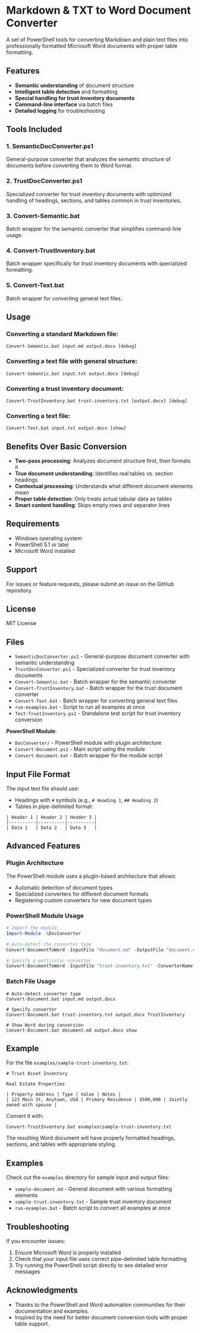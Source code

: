 # Markdown & TXT to Word Document Converter

A set of PowerShell tools for converting Markdown and plain text files into professionally formatted Microsoft Word documents with proper table formatting.

## Features

- **Semantic understanding** of document structure
- **Intelligent table detection** and formatting
- **Special handling for trust inventory documents**
- **Command-line interface** via batch files
- **Detailed logging** for troubleshooting

## Tools Included

### 1. SemanticDocConverter.ps1
General-purpose converter that analyzes the semantic structure of documents before converting them to Word format.

### 2. TrustDocConverter.ps1
Specialized converter for trust inventory documents with optimized handling of headings, sections, and tables common in trust inventories.

### 3. Convert-Semantic.bat
Batch wrapper for the semantic converter that simplifies command-line usage.

### 4. Convert-TrustInventory.bat
Batch wrapper specifically for trust inventory documents with specialized formatting.

### 5. Convert-Text.bat
Batch wrapper for converting general text files.

## Usage

### Converting a standard Markdown file:

```batch
Convert-Semantic.bat input.md output.docx [debug]
```

### Converting a text file with general structure:

```batch
Convert-Semantic.bat input.txt output.docx [debug]
```

### Converting a trust inventory document:

```batch
Convert-TrustInventory.bat trust-inventory.txt [output.docx] [debug]
```

### Converting a text file:

```batch
Convert-Text.bat input.txt output.docx [show]
```

## Benefits Over Basic Conversion

- **Two-pass processing**: Analyzes document structure first, then formats it
- **True document understanding**: Identifies real tables vs. section headings
- **Contextual processing**: Understands what different document elements mean
- **Proper table detection**: Only treats actual tabular data as tables
- **Smart content handling**: Skips empty rows and separator lines

## Requirements

- Windows operating system
- PowerShell 5.1 or later
- Microsoft Word installed

## Support

For issues or feature requests, please submit an issue on the GitHub repository.

## License

MIT License

## Files

- `SemanticDocConverter.ps1` - General-purpose document converter with semantic understanding
- `TrustDocConverter.ps1` - Specialized converter for trust inventory documents
- `Convert-Semantic.bat` - Batch wrapper for the semantic converter
- `Convert-TrustInventory.bat` - Batch wrapper for the trust document converter
- `Convert-Text.bat` - Batch wrapper for converting general text files
- `run-examples.bat` - Script to run all examples at once
- `Test-TrustInventory.ps1` - Standalone test script for trust inventory conversion

**PowerShell Module**:
- `DocConverter/` - PowerShell module with plugin architecture
- `Convert-Document.ps1` - Main script using the module
- `Convert-Document.bat` - Batch wrapper for the module script

## Input File Format

The input text file should use:

- Headings with `#` symbols (e.g., `# Heading 1`, `## Heading 2`)
- Tables in pipe-delimited format:

```
| Header 1 | Header 2 | Header 3 |
|----------|----------|----------|
| Data 1   | Data 2   | Data 3   |
```

## Advanced Features

### Plugin Architecture

The PowerShell module uses a plugin-based architecture that allows:
- Automatic detection of document types
- Specialized converters for different document formats
- Registering custom converters for new document types

### PowerShell Module Usage

```powershell
# Import the module
Import-Module .\DocConverter

# Auto-detect the converter type
Convert-DocumentToWord -InputFile "document.md" -OutputFile "document.docx"

# Specify a particular converter
Convert-DocumentToWord -InputFile "trust-inventory.txt" -ConverterName "TrustInventory" -ShowWord
```

### Batch File Usage

```batch
# Auto-detect converter type
Convert-Document.bat input.md output.docx

# Specify converter
Convert-Document.bat trust-inventory.txt output.docx TrustInventory

# Show Word during conversion
Convert-Document.bat document.md output.docx show
```

## Example

For the file `examples/sample-trust-inventory.txt`:

```
# Trust Asset Inventory

Real Estate Properties

| Property Address | Type | Value | Notes |
| 123 Main St, Anytown, USA | Primary Residence | $500,000 | Jointly owned with spouse |
```

Convert it with:

```
Convert-TrustInventory.bat examples\sample-trust-inventory.txt
```

The resulting Word document will have properly formatted headings, sections, and tables with appropriate styling.

## Examples

Check out the `examples` directory for sample input and output files:

- `sample-document.md` - General document with various formatting elements
- `sample-trust-inventory.txt` - Sample trust inventory document
- `run-examples.bat` - Batch script to convert all examples at once

## Troubleshooting

If you encounter issues:

1. Ensure Microsoft Word is properly installed
2. Check that your input file uses correct pipe-delimited table formatting
3. Try running the PowerShell script directly to see detailed error messages

## Acknowledgments

- Thanks to the PowerShell and Word automation communities for their documentation and examples.
- Inspired by the need for better document conversion tools with proper table support. 
